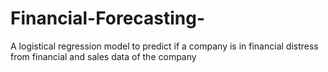 # Financial-Forecasting-
A logistical regression model to predict if a company is in financial distress from financial and sales data of the company
